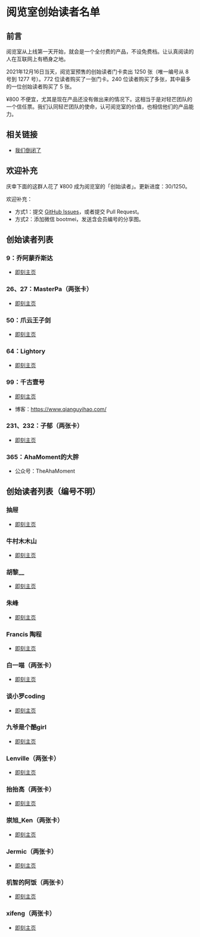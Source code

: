 # 阅览室创始读者名单

## 前言

阅览室从上线第一天开始，就会是一个全付费的产品，不设免费档。让认真阅读的人在互联网上有栖身之地。

2021年12月16日当天，阅览室预售的创始读者门卡卖出 1250 张（唯一编号从 8 号到 1277 号）。772 位读者购买了一张门卡。240 位读者购买了多张，其中最多的一位创始读者购买了 5 张。

¥800 不便宜，尤其是现在产品还没有做出来的情况下。这相当于是对轻芒团队的一个信任票。我们认同轻芒团队的使命，认可阅览室的价值，也相信他们的产品能力。

## 相关链接

- [我们倒闭了](https://read.land/hello/)

## 欢迎补充

庆幸下面的这群人花了 ¥800 成为阅览室的「创始读者」。更新进度：30/1250。

欢迎补充：

- 方式1：提交 [GitHub Issues](https://github.com/qianguyihao/readland-member/issues)，或者提交  Pull Request。
- 方式2：添加微信 bootmei，发送含会员编号的分享图。

## 创始读者列表

### 9：乔阿蒙乔斯达

- [即刻主页](https://web.okjike.com/originalPost/61be036e27ddc20010986b48)

### 26、27：MasterPa（两张卡）

- [即刻主页](https://web.okjike.com/originalPost/61bd4855d547dc0010bfdd9d)


### 50：爪云王子剑

- [即刻主页](https://web.okjike.com/originalPost/61bf6436d3ffd80010bf628c)

### 64：Lightory

- [即刻主页](https://web.okjike.com/originalPost/61bd6fbfc940e10010e5c759)

### 99：千古壹号

- [即刻主页](https://web.okjike.com/u/smyhvae)

- 博客：https://www.qianguyihao.com/

### 231、232：子郁（两张卡）

- [即刻主页](https://web.okjike.com/u/9EAC70C3-5FFD-4559-BA8C-6F892CA9A39B)

### 365：AhaMoment的大胖

- 公众号：TheAhaMoment


## 创始读者列表（编号不明）



### 抽屉

- [即刻主页](https://web.okjike.com/originalPost/61bb22b8185c4200108dd314)



### 牛村木木山

- [即刻主页](https://web.okjike.com/originalPost/61bad2e16d82970010beaf2c)

### 胡黎__

- [即刻主页](https://web.okjike.com/originalPost/61d30610921ad600105d82c8)



### 朱峰

- [即刻主页](https://web.okjike.com/u/6a6ff465-e34f-482a-8e07-5de0e0053970)



### Francis 陶程

- [即刻主页](https://web.okjike.com/u/2f56f707-0f7e-4d05-bf67-4d558b456d38)



### 白一喵（两张卡）

- [即刻主页](https://web.okjike.com/repost/61bacdc7c84f9f001079fc93)

### 谈小罗coding

- [即刻主页](https://web.okjike.com/u/c2c88889-9c93-41ca-b17f-34e7e36232c1)

### 九爷是个酷girl

- [即刻主页](https://web.okjike.com/u/CBF31204-A494-4E5C-A352-609A5AED3056)


### Lenville（两张卡）

- [即刻主页](https://web.okjike.com/u/05B9704C-145E-4C7A-B55F-D82266C551E9)

### 抬抬高（两张卡）

- [即刻主页](https://web.okjike.com/repost/61bae35fc2053d0010a3d8da)

### 崇旭_Ken（两张卡）

- [即刻主页](https://web.okjike.com/u/34811A5B-DAAC-41A4-94E9-95A8BFD57453)

### Jermic（两张卡）

- [即刻主页](https://web.okjike.com/u/6d6f42df-27cb-49c0-9fc3-9fe928fdb2e2)

### 机智的阿饭（两张卡）

- [即刻主页](https://web.okjike.com/u/40c8cb7c-81a9-4fbf-b47d-771aa9c55659)

### xifeng（两张卡）

- [即刻主页](https://web.okjike.com/u/0c976811-2157-4401-90e9-9d20a8be5155)




